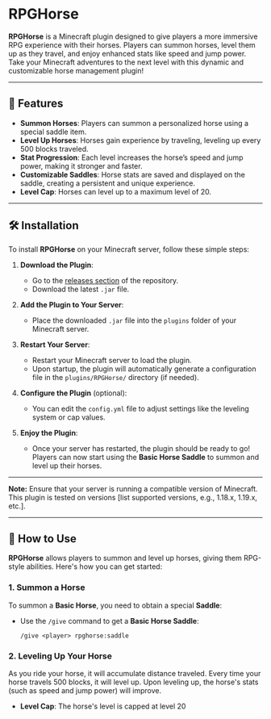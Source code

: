 # RPGHorse

**RPGHorse** is a Minecraft plugin designed to give players a more immersive RPG experience with their horses. Players can summon horses, level them up as they travel, and enjoy enhanced stats like speed and jump power. Take your Minecraft adventures to the next level with this dynamic and customizable horse management plugin!

---

## 🚀 Features
- **Summon Horses**: Players can summon a personalized horse using a special saddle item.
- **Level Up Horses**: Horses gain experience by traveling, leveling up every 500 blocks traveled.
- **Stat Progression**: Each level increases the horse’s speed and jump power, making it stronger and faster.
- **Customizable Saddles**: Horse stats are saved and displayed on the saddle, creating a persistent and unique experience.
- **Level Cap**: Horses can level up to a maximum level of 20.

---

## 🛠️ Installation

To install **RPGHorse** on your Minecraft server, follow these simple steps:

1. **Download the Plugin**:
   - Go to the [releases section](https://github.com/your-username/RPGHorse/releases) of the repository.
   - Download the latest `.jar` file.

2. **Add the Plugin to Your Server**:
   - Place the downloaded `.jar` file into the `plugins` folder of your Minecraft server.

3. **Restart Your Server**:
   - Restart your Minecraft server to load the plugin.
   - Upon startup, the plugin will automatically generate a configuration file in the `plugins/RPGHorse/` directory (if needed).

4. **Configure the Plugin** (optional):
   - You can edit the `config.yml` file to adjust settings like the leveling system or cap values.

5. **Enjoy the Plugin**:
   - Once your server has restarted, the plugin should be ready to go! Players can now start using the **Basic Horse Saddle** to summon and level up their horses.

---

**Note:** Ensure that your server is running a compatible version of Minecraft. This plugin is tested on versions [list supported versions, e.g., 1.18.x, 1.19.x, etc.].

---

## 🐴 How to Use

**RPGHorse** allows players to summon and level up horses, giving them RPG-style abilities. Here's how you can get started:

### 1. **Summon a Horse**

To summon a **Basic Horse**, you need to obtain a special **Saddle**:

- Use the `/give` command to get a **Basic Horse Saddle**:
  ```plaintext
  /give <player> rpghorse:saddle

 ### 2. **Leveling Up Your Horse**

 As you ride your horse, it will accumulate distance traveled. Every time your horse travels 500 blocks, it will level up. Upon leveling up, the horse's stats (such as speed and jump power) will improve.

 - **Level Cap**: The horse's level is capped at level 20
